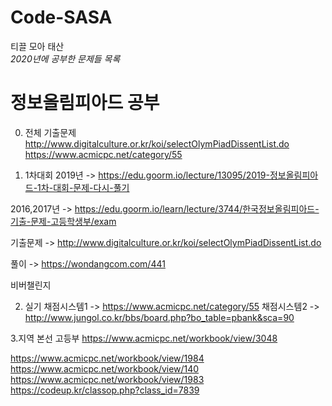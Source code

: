 # Code-SASA
티끌 모아 태산\
*2020년에 공부한 문제들 목록*

# 정보올림피아드 공부
0. 전체 기출문제
http://www.digitalculture.or.kr/koi/selectOlymPiadDissentList.do
https://www.acmicpc.net/category/55 

1. 1차대회
2019년 -> https://edu.goorm.io/lecture/13095/2019-정보올림피아드-1차-대회-문제-다시-풀기

2016,2017년 -> https://edu.goorm.io/learn/lecture/3744/한국정보올림피아드-기출-문제-고등학생부/exam

기출문제 -> http://www.digitalculture.or.kr/koi/selectOlymPiadDissentList.do

풀이 -> https://wondangcom.com/441 

비버챌린지

2. 실기
채점시스템1 -> https://www.acmicpc.net/category/55 
채점시스템2 -> http://www.jungol.co.kr/bbs/board.php?bo_table=pbank&sca=90

3.지역 본선 고등부
https://www.acmicpc.net/workbook/view/3048

https://www.acmicpc.net/workbook/view/1984
https://www.acmicpc.net/workbook/view/140
https://www.acmicpc.net/workbook/view/1983
https://codeup.kr/classop.php?class_id=7839
